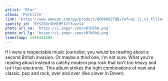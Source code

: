 ```yaml
---
artist: 'Blur'
album: 'Parklife'
link: 'https://www.amazon.com/gp/product/B000002TQB/ref=as_li_ss_tl?ie=UTF8&amp;camp=1789&amp;creative=390957&amp;creativeASIN=B000002TQB&amp;linkCode=as2&amp;tag=besalbintheun-20'
spotify_id: '0YS25Dr3hMtMFlVTfuvzl4'
photo_url_sm: 'https://i.imgur.com/vRlHShA.png'
photo_url_lg: 'https://i.imgur.com/vRlHShA.png'
timestamp: 1390441800
---
```

If I were a respectable music journalist, you would be reading about a second British invasion. Or maybe a third one, I'm not sure. What you're reading about instead is catchy modern pop rock that isn't too heavy and isn't too electronic. This album strikes the right combinations of new and classic, pop and rock, over and over (like clover in Dover).